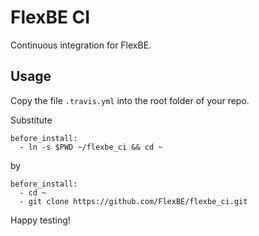 # FlexBE CI

Continuous integration for FlexBE.

## Usage

Copy the file `.travis.yml` into the root folder of your repo.

Substitute

    before_install:
      - ln -s $PWD ~/flexbe_ci && cd ~

by

    before_install:
      - cd ~
      - git clone https://github.com/FlexBE/flexbe_ci.git

Happy testing!
